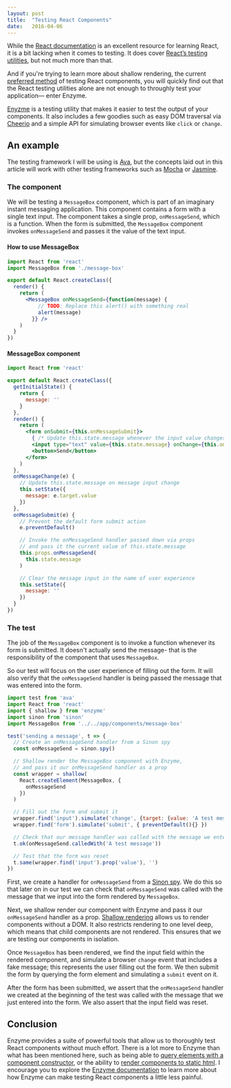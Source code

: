 ```yaml
---
layout: post
title:  "Testing React Components"
date:   2016-04-06
---
```


While the [React documentation](https://facebook.github.io/react/index.html) is an excellent resource for learning React, it is a bit lacking when it comes to testing. It does cover [React’s testing utilities](https://facebook.github.io/react/docs/test-utils.html), but not much more than that.

And if you're trying to learn more about shallow rendering, the current [preferred method](https://discuss.reactjs.org/t/whats-the-prefered-way-to-test-react-js-components/26) of testing React components, you will quickly find out that the React testing utilities alone are not enough to throughly test your application— enter Enzyme.

[Enyzme](https://github.com/airbnb/enzyme) is a testing utility that makes it easier to test the output of your components. It also includes a few goodies such as easy DOM traversal via [Cheerio](https://github.com/cheeriojs/cheerio) and a simple API for simulating browser events like `click` or `change`.

## An example

The testing framework I will be using is [Ava](https://github.com/sindresorhus/ava), but the concepts laid out in this article will work with other testing frameworks such as [Mocha](https://mochajs.org) or [Jasmine](http://jasmine.github.io/).

### The component

We will be testing a `MessageBox` component, which is part of an imaginary instant messaging application. This component contains a form with a single text input. The component takes a single prop, `onMessageSend`, which is a function. When the form is submitted, the `MessageBox` component invokes `onMessageSend` and passes it the value of the text input.

#### How to use MessageBox

```jsx
import React from 'react'
import MessageBox from './message-box'

export default React.createClass({
  render() {
    return (
      <MessageBox onMessageSend={function(message) {
          // TODO: Replace this alert() with something real
          alert(message)
        }} />
    )
  }
})
```

#### MessageBox component

```jsx
import React from 'react'

export default React.createClass({
  getInitialState() {
    return {
      message: ''
    }
  },
  render() {
    return (
      <form onSubmit={this.onMessageSubmit}>
        { /* Update this.state.message whenever the input value changes */ }
        <input type="text" value={this.state.message} onChange={this.onMessageChange} />
        <button>Send</button>
      </form>
    )
  },
  onMessageChange(e) {
    // Update this.state.message on message input change
    this.setState({
      message: e.target.value
    })
  },
  onMessageSubmit(e) {
    // Prevent the default form submit action
    e.preventDefault()

    // Invoke the onMessageSend handler passed down via props
    // and pass it the current value of this.state.message
    this.props.onMessageSend(
      this.state.message
    )

    // Clear the message input in the name of user experience
    this.setState({
      message: ''
    })
  }
})
```

### The test

The job of the `MessageBox` component is to invoke a function whenever its form is submitted. It doesn't actually send the message- that is the responsibility of the component that uses `MessageBox`.

So our test will focus on the user experience of filling out the form. It will also verify that the `onMessageSend` handler is being passed the message that was entered into the form.

```jsx
import test from 'ava'
import React from 'react'
import { shallow } from 'enzyme'
import sinon from 'sinon'
import MessageBox from '../../app/components/message-box'

test('sending a message', t => {
  // Create an onMessageSend handler from a Sinon spy
  const onMessageSend = sinon.spy()

  // Shallow render the MessageBox component with Enzyme,
  // and pass it our onMessageSend handler as a prop
  const wrapper = shallow(
    React.createElement(MessageBox, {
      onMessageSend
    })
  )

  // Fill out the form and submit it
  wrapper.find('input').simulate('change', {target: {value: 'A test message'} })
  wrapper.find('form').simulate('submit', { preventDefault(){} })

  // Check that our message handler was called with the message we entered into the form
  t.ok(onMessageSend.calledWith('A test message'))

  // Test that the form was reset
  t.same(wrapper.find('input').prop('value'), '')
})
```

First, we create a handler for `onMessageSend` from a [Sinon spy](http://sinonjs.org/docs/#spies). We do this so that later on in our test we can check that `onMessageSend` was called with the message that we input into the form rendered by `MessageBox`.

Next, we shallow render our component with Enzyme and pass it our `onMessageSend` handler as a prop. [Shallow rendering](https://github.com/airbnb/enzyme/blob/master/docs/api/shallow.md) allows us to render components without a DOM. It also restricts rendering to one level deep, which means that child components are not rendered. This ensures that we are testing our components in isolation.

Once `MessageBox` has been rendered, we find the input field within the rendered component, and simulate a browser `change` event that includes a fake message; this represents the user filling out the form. We then submit the form by querying the form element and simulating a `submit` event on it.

After the form has been submitted, we assert that the `onMessageSend` handler we created at the beginning of the test was called with the message that we just entered into the form. We also assert that the input field was reset.

## Conclusion

Enzyme provides a suite of powerful tools that allow us to thoroughly test React components without much effort. There is a lot more to Enzyme than what has been mentioned here, such as being able to [query elements with a component constructor](https://github.com/airbnb/enzyme/blob/master/docs/api/selector.md), or the ability to [render components to static html](https://github.com/airbnb/enzyme/blob/master/docs/api/render.md). I encourage you to explore the [Enzyme documentation](https://github.com/airbnb/enzyme/tree/master/docs) to learn more about how Enzyme can make testing React components a little less painful.

